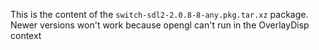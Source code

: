 This is the content of the `switch-sdl2-2.0.8-8-any.pkg.tar.xz` package. Newer versions won't work because opengl can't run in the OverlayDisp context